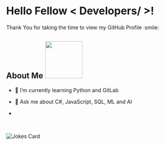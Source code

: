
<h1> Hello Fellow < Developers/ >! </h1>
<p align='center'>
</p> 
<div size='20px'> Thank You for taking the time to view my GitHub Profile :smile: 
</div>
<h2> About Me <img src = "https://media0.giphy.com/media/KDDpcKigbfFpnejZs6/giphy.gif?cid=ecf05e47oy6f4zjs8g1qoiystc56cu7r9tb8a1fe76e05oty&rid=giphy.gif" width = 100px></h2>
  
- 🌱 I’m currently learning Python and GitLab

- 💬 Ask me about C#, JavaScript, SQL, ML and AI
- 

<br>

![Jokes Card](https://readme-jokes.vercel.app/api?theme=tokyonight)

<br>
